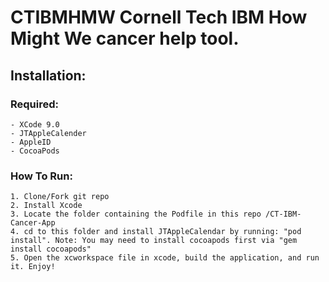 # CTIBMHMW Cornell Tech IBM How Might We cancer help tool.

## Installation:
### Required:
    - XCode 9.0
    - JTAppleCalender
    - AppleID
    - CocoaPods
    
### How To Run:
    1. Clone/Fork git repo
    2. Install Xcode
    3. Locate the folder containing the Podfile in this repo /CT-IBM-Cancer-App
    4. cd to this folder and install JTAppleCalendar by running: "pod install". Note: You may need to install cocoapods first via "gem install cocoapods"
    5. Open the xcworkspace file in xcode, build the application, and run it. Enjoy!
